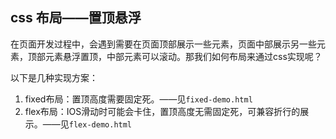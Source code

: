 ## css 布局——置顶悬浮
在页面开发过程中，会遇到需要在页面顶部展示一些元素，页面中部展示另一些元素，顶部元素悬浮置顶，中部元素可以滚动。那我们如何布局来通过css实现呢？

以下是几种实现方案：
1. fixed布局：置顶高度需要固定死。——见`fixed-demo.html`
2. flex布局：IOS滑动时可能会卡住，置顶高度无需固定死，可兼容折行的展示。——见`flex-demo.html`
